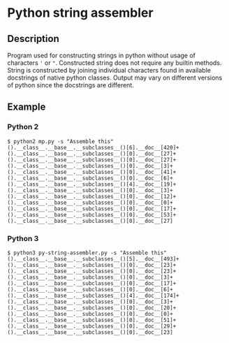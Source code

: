 # Python string assembler

## Description
Program used for constructing strings in python without usage of characters ```'``` or ```"```.
Constructed string does not require any builtin methods.
String is constructed by joining individual characters found in available docstrings of native python classes.
Output may vary on different versions of python since the docstrings are different.

## Example
### Python 2
```
$ python2 mp.py -s "Assemble this"
().__class__.__base__.__subclasses__()[6].__doc__[420]+().__class__.__base__.__subclasses__()[0].__doc__[27]+().__class__.__base__.__subclasses__()[0].__doc__[27]+().__class__.__base__.__subclasses__()[0].__doc__[3]+().__class__.__base__.__subclasses__()[0].__doc__[41]+().__class__.__base__.__subclasses__()[0].__doc__[6]+().__class__.__base__.__subclasses__()[4].__doc__[19]+().__class__.__base__.__subclasses__()[0].__doc__[3]+().__class__.__base__.__subclasses__()[0].__doc__[12]+().__class__.__base__.__subclasses__()[0].__doc__[0]+().__class__.__base__.__subclasses__()[0].__doc__[17]+().__class__.__base__.__subclasses__()[0].__doc__[53]+().__class__.__base__.__subclasses__()[0].__doc__[27]
```

### Python 3
```
$ python3 py-string-assembler.py -s "Assemble this"
().__class__.__base__.__subclasses__()[5].__doc__[493]+().__class__.__base__.__subclasses__()[0].__doc__[23]+().__class__.__base__.__subclasses__()[0].__doc__[23]+().__class__.__base__.__subclasses__()[0].__doc__[3]+().__class__.__base__.__subclasses__()[0].__doc__[17]+().__class__.__base__.__subclasses__()[0].__doc__[6]+().__class__.__base__.__subclasses__()[4].__doc__[174]+().__class__.__base__.__subclasses__()[0].__doc__[3]+().__class__.__base__.__subclasses__()[0].__doc__[20]+().__class__.__base__.__subclasses__()[0].__doc__[0]+().__class__.__base__.__subclasses__()[0].__doc__[51]+().__class__.__base__.__subclasses__()[0].__doc__[29]+().__class__.__base__.__subclasses__()[0].__doc__[23]
```